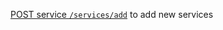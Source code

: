 [POST service `/services/add`](https://github.com/buerokratt/Service-Module/issues/35) to add new services
